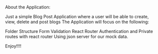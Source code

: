 About the Application:

Just a simple Blog Post Application where a user will be able to create, view, delete and post blogs
The Application will focus on the following:

Folder Structure
Form Validation
React Router
Authentication and Private routes with react router
Using json server for our mock data.

Enjoy!!!!
